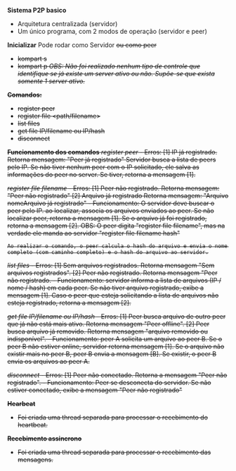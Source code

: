 **Sistema P2P basico**

- Arquitetura centralizada (servidor)
- Um único programa, com 2 modos de operação (servidor e peer)

**Inicializar**
Pode rodar como Servidor <s> ou como peer <p>
- kompart <server ip> s
- kompart <server ip> p <host ip>
*OBS: Não foi realizado nenhum tipo de controle que identifique se já existe um server ativo ou não. Supõe-se que exista somente 1 server ativo.*

**Comandos:**

- register peer
- register file <path/filename>
- list files
- get file IP/filename ou IP/hash
- disconnect

**Funcionamento dos comandos**
*register peer*
	- Erros: 	[1] IP já registrado. Retorna mensagem: "Peer <IP> já registrado"
	Servidor busca a lista de peers pelo IP. Se não tiver nenhum peer com o IP solicitado, ele salva as informações do peer no server. Se tiver, retorna a mensagem [1].
	
*register file filename*
	- Erros: 	[1] Peer não registrado. Retorna mensagem: "Peer <IP> não registrado"
				[2] Arquivo já registrado Retorna mensagem: "Arquivo nomeArquivo já registrado"
	- Funcionamento: O servidor deve buscar o peer pelo IP. ao localizar, associa os arquivos enviados ao peer. Se não localizar peer, retorna a mensagem [1]. Se o arquivo já foi registrado, retorna a mensagem [2]. OBS: O peer digita "register file filename", mas na verdade ele manda ao servidor "register file filename hash"
	
	Ao realizar o comando, o peer calcula o hash do arquivo e envia o nome completo (com caminho completo) e o hash do arquivo ao servidor.
	
*list files*
	- Erros: 	[1] Sem arquivos registrados. Retorna mensagem "Sem arquivos registrados".
				[2] Peer não registrado. Retorna mensagem "Peer <IP> não registrado.
	- Funcionamento: servidor informa a lista de arquivos (IP / nome / hash) em cada peer. Se não tiver arquivo registrado, exibe a mensagem [1]. Caso o peer que esteja solicitando a lista de arquivos não esteja registrado, retorna a mensagem [2].

*get file IP/filename ou IP/hash*
	- Erros: 	[1] Peer busca arquivo de outro peer que já não está mais ativo. Retorna mensagem "Peer <IP> offline".
				[2] Peer busca arquivo já removido. Retorna mensagem "arquivo removido ou indisponível".
	- Funcionamento: peer A solicita um arquivo ao peer B. Se o peer B não estiver online, servidor retorna mensagem [1]. Se o arquivo não existir mais no peer B, peer B envia a mensagem [B]. Se existir, o peer B envia os arquivos ao peer A.
	
*disconnect*
	- Erros:	[1] Peer não conectado. Retorna a mensagem "Peer não registrado".
	- Funcionamento: Peer se desconecta do servidor. Se não estiver conectado, exibe a mensagem "Peer não registrado"


**Hearbeat**
- Foi criada uma thread separada para processar o recebimento do heartbeat.

**Recebimento assincrono**
- Foi criada uma thread separada para processar o recebimento das mensagens.